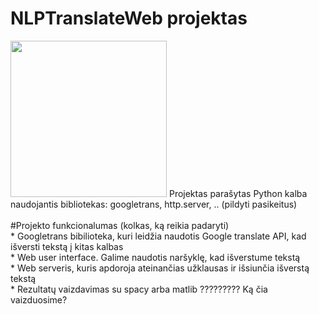 # NLPTranslateWeb projektas
<img src="https://user-images.githubusercontent.com/60687269/156175638-3171b17e-035f-49f9-9a83-fee0dd9ff989.png" width="250px" />
Projektas parašytas Python kalba naudojantis bibliotekas: googletrans, http.server, .. (pildyti pasikeitus)<br /><br />
#Projekto funkcionalumas (kolkas, ką reikia padaryti)<br />
* Googletrans bibilioteka, kuri leidžia naudotis Google translate API, kad išversti tekstą į kitas kalbas<br />
* Web user interface. Galime naudotis naršyklę, kad išverstume tekstą<br />
* Web serveris, kuris apdoroja ateinančias užklausas ir išsiunčia išverstą tekstą<br />
* Rezultatų vaizdavimas su spacy arba matlib ????????? Ką čia vaizduosime?<br />
